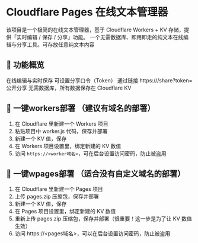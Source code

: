 # Cloudflare Pages 在线文本管理器
该项目是一个极简的在线文本管理器，基于 Cloudflare Workers + KV 存储，提供「实时编辑 / 保存 / 分享」功能。
一个无需数据库、即用即走的纯文本在线编辑与分享工具。可存放任意纯文本内容

## 🚀 功能概览
在线编辑与实时保存
可设置分享口令（Token）
通过链接 https://<worker>/share?token=<token> 公开分享
无需数据库，所有数据保存在 Cloudflare KV

## 🚀 一键workers部署 （建议有域名的部署）
1. 在 Cloudflare 里新建一个 Workers 项目  
2. 粘贴项目中 worker.js 代码，保存并部署  
3. 新建一个 KV 值，保存  
4. 在 Workers 项目设置里，绑定新建的 KV 数值  
5. 访问 `https://<worker域名>`，可在后台设置访问密码，防止被盗用

## 🚀 一键wpages部署 （适合没有自定义域名的部署）
1. 在 Cloudflare 里新建一个 Pages 项目  
2. 上传 pages.zip 压缩包，保存并部署  
3. 新建一个 KV 值，保存  
4. 在 Pages 项目设置里，绑定新建的 KV 数值  
5. 重新上传 pages.zip 压缩包，保存并部署（很重要！这一步是为了让 KV 数值生效）  
6. 访问 https://<pages域名>，可以在后台设置访问密码，防止被盗用

